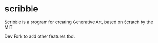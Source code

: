 scribble
========

Scribble is a program for creating Generative Art, based on Scratch by the MIT

Dev Fork to add other features tbd.
